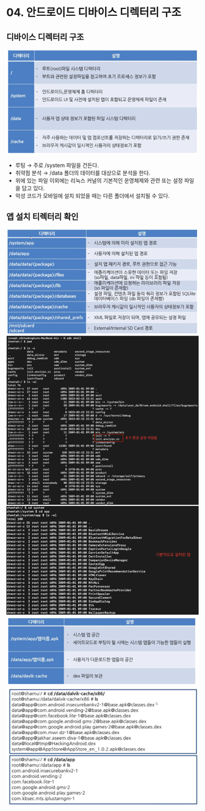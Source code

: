 # 04. 안드로이드 디바이스 디렉터리 구조

## 디바이스 디렉터리 구조

![Untitled](/Resources/ch.04/1.png)

- 루팅 → 주로 /system 파일을 건든다.
- 취약점 분석 → /data 폴더의 데이터를 대상으로 분석을 한다.
- 위에 있는 파일 이외에는 리눅스 커널의 기본적인 운영체제와 관련 또는 설정 파일을 담고 있다.
- 악성 코드가 모바일에 설치 되었을 때는 다른 폴더에서 설치될 수 있다.

## 앱 설치 티렉터리 확인
![Untitled](/Resources/ch.04/2.png)
![Untitled](/Resources/ch.04/3.png)
![Untitled](/Resources/ch.04/4.png)
![Untitled](/Resources/ch.04/5.png)
![Untitled](/Resources/ch.04/6.png)